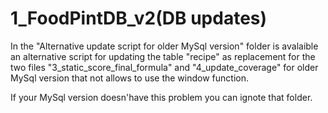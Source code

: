 # 1_FoodPintDB_v2(DB updates)

In the "Alternative update script for older MySql version" folder is avalaible an alternative script for updating the table "recipe" as replacement for the two files "3_static_score_final_formula" and "4_update_coverage" for older MySql version that not allows to use the window function. 

If your MySql version doesn'have this problem you can ignote that folder.
